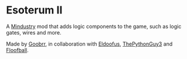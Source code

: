 <picture>
    <source media="(prefers-color-scheme: dark)" srcset=".github/images/logo_light.png">
    <source media="(prefers-color-scheme: light)" srcset=".github/images/logo_dark.png">
</picture>

# Esoterum II

A [Mindustry](https://github.com/Anuken/Mindustry) mod that adds logic components to the game, such as logic gates, wires and more.

Made by [Goobrr](https://github.com/Goobrr), in collaboration with [Eldoofus](https://github.com/Eldoofus), [ThePythonGuy3](https://github.com/ThePythonGuy3) and [Floofball](https://github.com/Floofball-uwu).